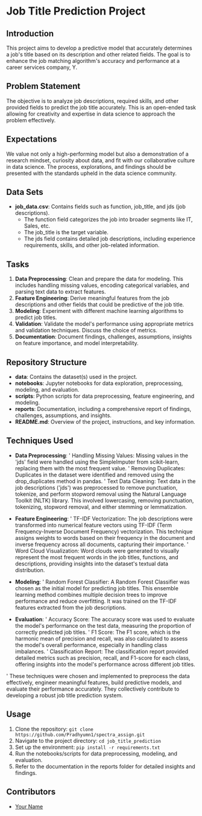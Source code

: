 # Job Title Prediction Project

## Introduction
This project aims to develop a predictive model that accurately determines a job's title based on its description and other related fields. The goal is to enhance the job matching algorithm's accuracy and performance at a career services company, Y.

## Problem Statement
The objective is to analyze job descriptions, required skills, and other provided fields to predict the job title accurately. This is an open-ended task allowing for creativity and expertise in data science to approach the problem effectively.

## Expectations
We value not only a high-performing model but also a demonstration of a research mindset, curiosity about data, and fit with our collaborative culture in data science. The process, explorations, and findings should be presented with the standards upheld in the data science community.

## Data Sets
- **job_data.csv**: Contains fields such as function, job_title, and jds (job descriptions).
  - The function field categorizes the job into broader segments like IT, Sales, etc.
  - The job_title is the target variable.
  - The jds field contains detailed job descriptions, including experience requirements, skills, and other job-related information.

## Tasks
1. **Data Preprocessing**: Clean and prepare the data for modeling. This includes handling missing values, encoding categorical variables, and parsing text data to extract features.
2. **Feature Engineering**: Derive meaningful features from the job descriptions and other fields that could be predictive of the job title.
3. **Modeling**: Experiment with different machine learning algorithms to predict job titles.
4. **Validation**: Validate the model's performance using appropriate metrics and validation techniques. Discuss the choice of metrics.
5. **Documentation**: Document findings, challenges, assumptions, insights on feature importance, and model interpretability.

## Repository Structure
- **data**: Contains the dataset(s) used in the project.
- **notebooks**: Jupyter notebooks for data exploration, preprocessing, modeling, and evaluation.
- **scripts**: Python scripts for data preprocessing, feature engineering, and modeling.
- **reports**: Documentation, including a comprehensive report of findings, challenges, assumptions, and insights.
- **README.md**: Overview of the project, instructions, and key information.

## Techniques Used
- **Data Preprocessing**:
' Handling Missing Values: Missing values in the 'jds' field were handled using the SimpleImputer from scikit-learn, replacing them with the most frequent value.
' Removing Duplicates: Duplicates in the dataset were identified and removed using the drop_duplicates method in pandas.
' Text Data Cleaning: Text data in the job descriptions ('jds') was preprocessed to remove punctuation, tokenize, and perform stopword removal using the Natural Language Toolkit (NLTK) library. This involved lowercasing, removing punctuation, tokenizing, stopword removal, and either stemming or lemmatization.

- **Feature Engineering**:
' TF-IDF Vectorization: The job descriptions were transformed into numerical feature vectors using TF-IDF (Term Frequency-Inverse Document Frequency) vectorization. This technique assigns weights to words based on their frequency in the document and inverse frequency across all documents, capturing their importance.
' Word Cloud Visualization: Word clouds were generated to visually represent the most frequent words in the job titles, functions, and descriptions, providing insights into the dataset's textual data distribution.

- **Modeling**:
' Random Forest Classifier: A Random Forest Classifier was chosen as the initial model for predicting job titles. This ensemble learning method combines multiple decision trees to improve performance and reduce overfitting. It was trained on the TF-IDF features extracted from the job descriptions.

- **Evaluation**:
' Accuracy Score: The accuracy score was used to evaluate the model's performance on the test data, measuring the proportion of correctly predicted job titles.
' F1 Score: The F1 score, which is the harmonic mean of precision and recall, was also calculated to assess the model's overall performance, especially in handling class imbalances.
' Classification Report: The classification report provided detailed metrics such as precision, recall, and F1-score for each class, offering insights into the model's performance across different job titles.

' These techniques were chosen and implemented to preprocess the data effectively, engineer meaningful features, build predictive models, and evaluate their performance accurately. They collectively contribute to developing a robust job title prediction system.


## Usage
1. Clone the repository: `git clone https://github.com/Pradhyumn1/spectra_assign.git`
2. Navigate to the project directory: `cd job_title_prediction`
3. Set up the environment: `pip install -r requirements.txt`
4. Run the notebooks/scripts for data preprocessing, modeling, and evaluation.
5. Refer to the documentation in the reports folder for detailed insights and findings.

## Contributors
- [Your Name](https://github.com/Pradhyumn1)


